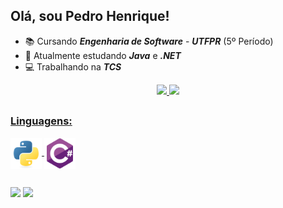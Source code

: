 ## Olá, sou Pedro Henrique!
 - 📚 Cursando ***Engenharia de Software*** - ***UTFPR*** (5º Período)
 - 🔎 Atualmente estudando ***Java*** e ***.NET***
 - 💻 Trabalhando na ***TCS***

<div align="center">
  <a href="https://github.com/phTononFerreira">
  <img height="150em" src="https://github-readme-stats.vercel.app/api?username=phTononFerreira&show_icons=true&theme=great-gatsby&include_all_commits=true&count_private=true"/>
  <img height="150em" src="https://github-readme-stats.vercel.app/api/top-langs/?username=phTononFerreira&layout=compact&langs_count=7&theme=great-gatsby"/>
</div>

 ##
 
 <h3>Linguagens:</h3>
 <div style="display: inline_block">
  <img align="center" alt="Python" height="50" width="50" src="https://raw.githubusercontent.com/devicons/devicon/master/icons/python/python-original.svg">
  <img align="center" alt="Csharp" height="50" width="50" src="https://raw.githubusercontent.com/devicons/devicon/master/icons/csharp/csharp-original.svg">
</div>
 
 ##
 
 <a href = "mailto:pehetofe@gmail.com"><img src="https://img.shields.io/badge/-Gmail-%23333?style=for-the-badge&logo=gmail&logoColor=white" target="_blank"></a>
 <a href = "linkedin.com/in/pedro-henrique-tonon-ferreira-28b97a230"><img src="https://img.shields.io/badge/LinkedIn-0077B5?style=for-the-badge&logo=linkedin&logoColor=white" target="_blank"></a>
